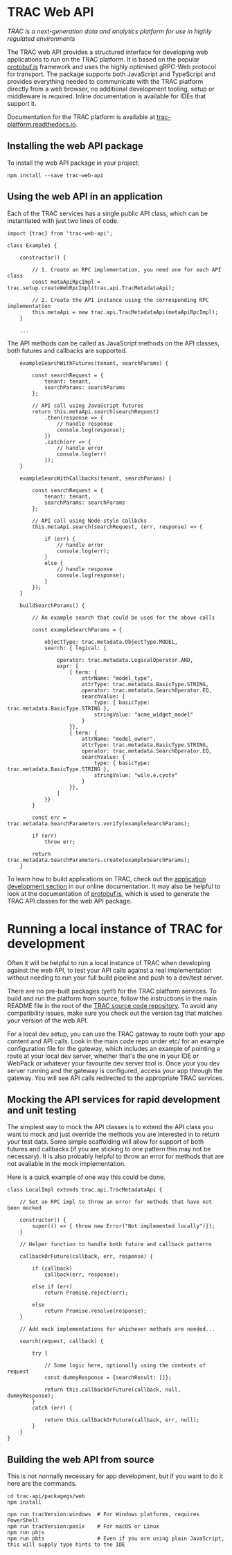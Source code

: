 # TRAC Web API

*TRAC is a next-generation data and analytics platform for use in highly regulated environments*

The TRAC web API provides a structured interface for developing web applications to run on the TRAC platform.
It is based on the popular [protobuf.js](https://www.npmjs.com/package/protobufjs) framework and uses the
highly optimised gRPC-Web protocol for transport. The package supports both JavaScript and TypeScript and 
provides everything needed to communicate with the TRAC platform directly from a web browser, no additional
development tooling, setup or middleware is required. Inline documentation is available for IDEs that support it.

Documentation for the TRAC platform is available at
[trac-platform.readthedocs.io](https://trac-platform.readthedocs.io).


## Installing the web API package

To install the web API package in your project:

    npm install --save trac-web-api


## Using the web API in an application

Each of the TRAC services has a single public API class, which can be instantiated with just two lines of code.


    import {trac} from 'trac-web-api';
    
    class Example1 {
    
        constructor() {
    
            // 1. Create an RPC implementation, you need one for each API class
            const metaApiRpcImpl = trac.setup.createWebRpcImpl(trac.api.TracMetadataApi);

            // 2. Create the API instance using the corresponding RPC implementation
            this.metaApi = new trac.api.TracMetadataApi(metaApiRpcImpl);
        }

        ...


The API methods can be called as JavaScript methods on the API classes, both futures and callbacks are supported.


        exampleSearchWithFutures(tenant, searchParams) {

            const searchRequest = {
                tenant: tenant, 
                searchParams: searchParams
            };

            // API call using JavaScript futures
            return this.metaApi.search(searchRequest)
                .then(response => {
                    // handle response
                    console.log(response);
                })
                .catch(err => {
                    // handle error
                    console.log(err)
                });
        }

        exampleSearcWithCallbacks(tenant, searchParams) {

            const searchRequest = {
                tenant: tenant, 
                searchParams: searchParams
            };

            // API call using Node-style callbcks
            this.metaApi.search(searchRequest, (err, response) => {

                if (err) {
                    // handle error
                    console.log(err);
                }
                else {
                    // handle response
                    console.log(response);
                }
            });
        }

        buildSearchParams() {

            // An example search that could be used for the above calls

            const exampleSearchParams = {

                objectType: trac.metadata.ObjectType.MODEL,
                search: { logical: {
        
                    operator: trac.metadata.LogicalOperator.AND,
                    expr: [
                        { term: {
                            attrName: "model_type",
                            attrType: trac.metadata.BasicType.STRING,
                            operator: trac.metadata.SearchOperator.EQ,
                            searchValue: { 
                                type: { basicType: trac.metadata.BasicType.STRING }, 
                                stringValue: "acme_widget_model" 
                            }
                        }},
                        { term: {
                            attrName: "model_owner",
                            attrType: trac.metadata.BasicType.STRING,
                            operator: trac.metadata.SearchOperator.EQ,
                            searchValue: { 
                                type: { basicType: trac.metadata.BasicType.STRING }, 
                                stringValue: "wile.e.cyote" 
                            }
                        }},
                    ]
                }}
            }

            const err = trac.metadata.SearchParameters.verify(exampleSearchParams);

            if (err)
                throw err;
    
            return trac.metadata.SearchParameters.create(exampleSearchParams);
        }

To learn how to build applications on TRAC, check out the
[application development section](https://trac-platform.readthedocs.io/en/stable/app_dev)
in our online documentation. It may also be helpful to look at the documentation of
[protobuf.js](https://www.npmjs.com/package/protobufjs),
which is used to generate the TRAC API classes for the web API package.


# Running a local instance of TRAC for development

Often it will be helpful to run a local instance of TRAC when developing against the web API, to test your API calls
against a real implementation without needing to run your full build pipeline and push to a dev/test server.

There are no pre-built packages (yet!) for the TRAC platform services. To build and run the platform from source,
follow the instructions in the main README file in the root of the
[TRAC source code repository](https://github.com/accenture/trac).
To avoid any compatibility issues, make sure you check out the version tag that matches your version of the web API.

For a local dev setup, you can use the TRAC gateway to route both your app content and API calls. Look in the
main code repo under etc/ for an example configuration file for the gateway, which includes an example of pointing
a route at your local dev server, whether that's the one in your IDE or WebPack or whatever your favourite dev server
tool is. Once your you dev server running and the gateway is configured, access your app through the gateway. You will
see API calls redirected to the appropriate TRAC services.


## Mocking the API services for rapid development and unit testing

The simplest way to mock the API classes is to extend the API class you want to mock and just override the methods
you are interested in to return your test data. Some simple scaffolding will allow for support of both futures and
callbacks (if you are sticking to one pattern this may not be necessary). It is also probably helpful to throw an
error for methods that are not available in the mock implementation.

Here is a quick example of one way this could be done.


    class LocalImpl extends trac.api.TracMetadataApi {

        // Set an RPC impl to throw an error for methods that have not been mocked

        constructor() {
            super(() => { throw new Error("Not implemented locally")});
        }

        // Helper function to handle both future and callback patterns

        callbackOrFuture(callback, err, response) {

            if (callback)
                callback(err, response);

            else if (err)
                return Promise.reject(err);

            else
                return Promise.resolve(response);
        }

        // Add mock implementations for whichever methods are needed...

        search(request, callback) {

            try {
                
                // Some logic here, optionally using the contents of request
                const dummyResponse = {searchResult: []};

                return this.callbackOrFuture(callback, null, dummyResponse);
            }
            catch (err) {

                return this.callbackOrFuture(callback, err, null);
            }
        }
    }

## Building the web API from source

This is not normally necessary for app development, but if you want to do it here are the commands.

    cd trac-api/packagegs/web
    npm install

    npm run tracVersion:windows  # For Windows platforms, requires PowerShell
    npm run tracVersion:posix    # For macOS or Linux
    npm run pbjs
    npm run pbts                 # Even if you are using plain JavaScript, this will supply type hints to the IDE

